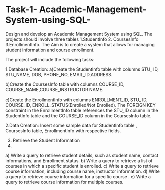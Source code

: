 # Task-1- Academic-Management-System-using-SQL-
Design and develop an Academic Management System using SQL. The projects should involve three tables 1.StudentInfo 2. CoursesInfo 3.EnrollmentInfo. The Aim is to create a system that allows for managing student information and course enrollment.

The project will include the following tasks:

1.Database Creation:
a)Create the StudentInfo table with columns STU_ ID, STU_NAME, DOB, PHONE_NO,
EMAIL_ID,ADDRESS.

b)Create the CoursesInfo table with columns COURSE_ID,
COURSE_NAME,COURSE_INSTRUCTOR NAME.

c)Create the EnrollmentInfo with columns ENROLLMENT_ID, STU_ ID, COURSE_ID,
ENROLL_STATUS(Enrolled/Not Enrolled). The FOREIGN KEY constraint in the EnrollmentInfo
table references the STU_ID column in the StudentInfo table and the COURSE_ID column in the
CoursesInfo table.

2.Data Creation:
Insert some sample data for StudentInfo table , CoursesInfo table, EnrollmentInfo with
respective fields.

3) Retrieve the Student Information
4) 
a) Write a query to retrieve student details, such as student name, contact informations, and
Enrollment status.
b) Write a query to retrieve a list of courses in which a specific student is enrolled.
c) Write a query to retrieve course information, including course name, instructor information.
d) Write a query to retrieve course information for a specific course .
e) Write a query to retrieve course information for multiple courses.
